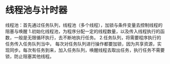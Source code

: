 # 线程池与计时器
线程池：首先通过任务队列，线程池（多个线程），加锁与条件变量去控制线程的阻塞与唤醒
1.初始化线程池，为程序分配一定的线程数量，以及传入线程执行的函数，一般是无限循环执行，去不断地执行任务。
2.任务队列，将需要程序执行的任务传入任务队列当中，
每次对任务队列进行操作都要加锁，因为共享资源，实现同步。每次有任务到来，加入任务队列，唤醒线程去取出任务，执行任务不需要锁，防止阻塞其他线程。
